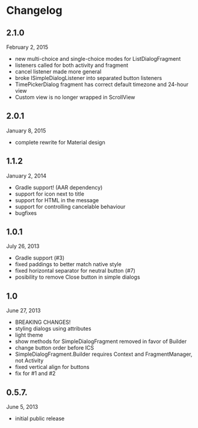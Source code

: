 # Changelog

## 2.1.0

February 2, 2015

 - new multi-choice and single-choice modes for ListDialogFragment
 - listeners called for both activity and fragment
 - cancel listener made more general
 - broke ISimpleDialogListener into separated button listeners
 - TimePickerDialog fragment has correct default timezone and 24-hour view
 - Custom view is no longer wrapped in ScrollView

## 2.0.1

January 8, 2015

- complete rewrite for Material design

## 1.1.2

January 2, 2014

 - Gradle support! (AAR dependency)
 - support for icon next to title
 - support for HTML in the message
 - support for controlling cancelable behaviour
 - bugfixes

## 1.0.1

July 26, 2013

 - Gradle support (#3)
 - fixed paddings to better match native style
 - fixed horizontal separator for neutral button (#7)
 - posibility to remove Close button in simple dialogs

## 1.0

June 27, 2013

 - BREAKING CHANGES!
 - styling dialogs using attributes
 - light theme
 - show methods for SimpleDialogFragment removed in favor of Builder
 - change button order before ICS
 - SimpleDialogFragment.Builder requires Context and FragmentManager, not Activity
 - fixed vertical align for buttons
 - fix for #1 and #2

## 0.5.7.

June 5, 2013

 - initial public release
